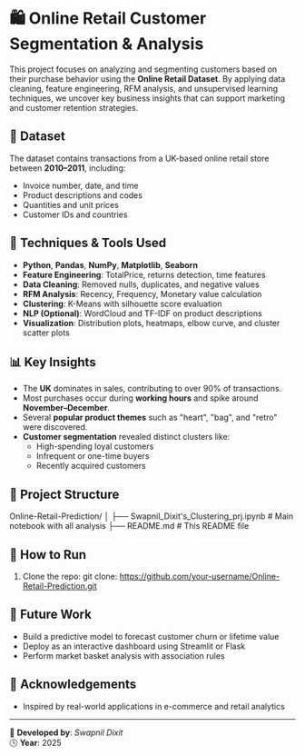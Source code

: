 # 🛍️ Online Retail Customer Segmentation & Analysis

This project focuses on analyzing and segmenting customers based on their purchase behavior using the **Online Retail Dataset**. By applying data cleaning, feature engineering, RFM analysis, and unsupervised learning techniques, we uncover key business insights that can support marketing and customer retention strategies.

## 📁 Dataset
The dataset contains transactions from a UK-based online retail store between **2010–2011**, including:
- Invoice number, date, and time
- Product descriptions and codes
- Quantities and unit prices
- Customer IDs and countries

## 🔧 Techniques & Tools Used
- **Python**, **Pandas**, **NumPy**, **Matplotlib**, **Seaborn**
- **Feature Engineering**: TotalPrice, returns detection, time features
- **Data Cleaning**: Removed nulls, duplicates, and negative values
- **RFM Analysis**: Recency, Frequency, Monetary value calculation
- **Clustering**: K-Means with silhouette score evaluation
- **NLP (Optional)**: WordCloud and TF-IDF on product descriptions
- **Visualization**: Distribution plots, heatmaps, elbow curve, and cluster scatter plots

## 📊 Key Insights
- The **UK** dominates in sales, contributing to over 90% of transactions.
- Most purchases occur during **working hours** and spike around **November–December**.
- Several **popular product themes** such as "heart", "bag", and "retro" were discovered.
- **Customer segmentation** revealed distinct clusters like:
  - High-spending loyal customers
  - Infrequent or one-time buyers
  - Recently acquired customers

## 📁 Project Structure

Online-Retail-Prediction/
│
├── Swapnil_Dixit's_Clustering_prj.ipynb # Main notebook with all analysis
├── README.md # This README file

## 📌 How to Run
1. Clone the repo:
git clone: https://github.com/your-username/Online-Retail-Prediction.git


## 🚀 Future Work
- Build a predictive model to forecast customer churn or lifetime value
- Deploy as an interactive dashboard using Streamlit or Flask
- Perform market basket analysis with association rules

## 🙌 Acknowledgements
- Inspired by real-world applications in e-commerce and retail analytics

---

📌 **Developed by**: *Swapnil Dixit*  
🕓 **Year**: 2025


